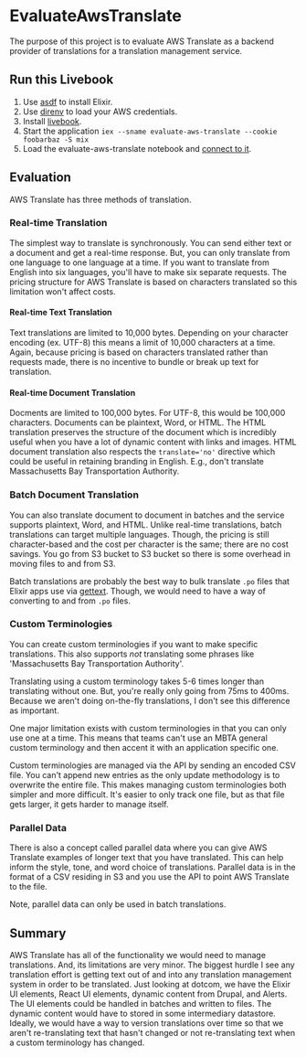 # EvaluateAwsTranslate

The purpose of this project is to evaluate AWS Translate as a backend provider of translations for a translation management service.

## Run this Livebook

1. Use [asdf](https://asdf-vm.com) to install Elixir.
2. Use [direnv](https://direnv.net) to load your AWS credentials.
3. Install [livebook](https://livebook.dev).
4. Start the application `iex --sname evaluate-aws-translate --cookie foobarbaz -S mix`
5. Load the evaluate-aws-translate notebook and [connect to it](https://fly.io/docs/elixir/advanced-guides/interesting-things-with-livebook/#connect-to-your-project).

## Evaluation

AWS Translate has three methods of translation.

### Real-time Translation

The simplest way to translate is synchronously.
You can send either text or a document and get a real-time response.
But, you can only translate from one language to one language at a time.
If you want to translate from English into six languages, you'll have to make six separate requests.
The pricing structure for AWS Translate is based on characters translated so this limitation won't affect costs.

#### Real-time Text Translation

Text translations are limited to 10,000 bytes.
Depending on your character encoding (ex. UTF-8) this means a limit of 10,000 characters at a time.
Again, because pricing is based on characters translated rather than requests made, there is no incentive to bundle or break up text for translation.

#### Real-time Document Translation

Docments are limited to 100,000 bytes.
For UTF-8, this would be 100,000 characters.
Documents can be plaintext, Word, or HTML.
The HTML translation preserves the structure of the document which is incredibly useful when you have a lot of dynamic content with links and images.
HTML document translation also respects the `translate='no'` directive which could be useful in retaining branding in English.
E.g., don't translate Massachusetts Bay Transportation Authority.

### Batch Document Translation

You can also translate document to document in batches and the service supports plaintext, Word, and HTML.
Unlike real-time translations, batch translations can target multiple languages.
Though, the pricing is still character-based and the cost per character is the same; there are no cost savings.
You go from S3 bucket to S3 bucket so there is some overhead in moving files to and from S3.

Batch translations are probably the best way to bulk translate `.po` files that Elixir apps use via [gettext](https://hexdocs.pm/gettext/Gettext.html).
Though, we would need to have a way of converting to and from `.po` files.

### Custom Terminologies

You can create custom terminologies if you want to make specific translations.
This also supports *not* translating some phrases like 'Massachusetts Bay Transportation Authority'.

Translating using a custom terminology takes 5-6 times longer than translating without one.
But, you're really only going from 75ms to 400ms.
Because we aren't doing on-the-fly translations, I don't see this difference as important.

One major limitation exists with custom terminologies in that you can only use one at a time.
This means that teams can't use an MBTA general custom terminology and then accent it with an application specific one.

Custom terminologies are managed via the API by sending an encoded CSV file.
You can't append new entries as the only update methodology is to overwrite the entire file.
This makes managing custom terminologies both simpler and more difficult.
It's easier to only track one file, but as that file gets larger, it gets harder to manage itself.

### Parallel Data

There is also a concept called parallel data where you can give AWS Translate examples of longer text that you have translated.
This can help inform the style, tone, and word choice of translations.
Parallel data is in the format of a CSV residing in S3 and you use the API to point AWS Translate to the file.

Note, parallel data can only be used in batch translations.

## Summary

AWS Translate has all of the functionality we would need to manage translations.
And, its limitations are very minor.
The biggest hurdle I see any translation effort is getting text out of and into any translation management system in order to be translated.
Just looking at dotcom, we have the Elixir UI elements, React UI elements, dynamic content from Drupal, and Alerts.
The UI elements could be handled in batches and written to files.
The dynamic content would have to stored in some intermediary datastore.
Ideally, we would have a way to version translations over time so that we aren't re-translating text that hasn't changed or not re-translating text when a custom terminology has changed.